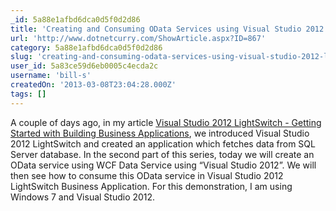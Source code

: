 ```yaml
---
_id: 5a88e1afbd6dca0d5f0d2d86
title: 'Creating and Consuming OData Services using Visual Studio 2012 LightSwitch'
url: 'http://www.dotnetcurry.com/ShowArticle.aspx?ID=867'
category: 5a88e1afbd6dca0d5f0d2d86
slug: 'creating-and-consuming-odata-services-using-visual-studio-2012-lightswitch'
user_id: 5a83ce59d6eb0005c4ecda2c
username: 'bill-s'
createdOn: '2013-03-08T23:04:28.000Z'
tags: []
---
```


A couple of days ago, in my article <a href="http://www.dotnetcurry.com/ShowArticle.aspx?ID=863">Visual Studio 2012 LightSwitch - Getting Started with Building Business Applications</a>, we introduced Visual Studio 2012 LightSwitch and created an application which fetches data from SQL Server database. In the second part of this series, today we will create an OData service using WCF Data Service using “Visual Studio 2012”. We will then see how to consume this OData service in Visual Studio 2012 LightSwitch Business Application. For this demonstration, I am using Windows 7 and Visual Studio 2012.
